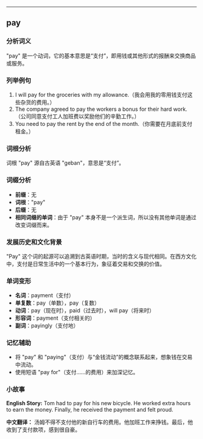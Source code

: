 
---------------
## pay
### 分析词义
"pay" 是一个动词，它的基本意思是“支付”，即用钱或其他形式的报酬来交换商品或服务。

### 列举例句
1. I will pay for the groceries with my allowance.（我会用我的零用钱支付这些杂货的费用。）
2. The company agreed to pay the workers a bonus for their hard work.（公司同意支付工人加班费以奖励他们的辛勤工作。）
3. You need to pay the rent by the end of the month.（你需要在月底前支付租金。）

### 词根分析
词根 "pay" 源自古英语 "geban"，意思是“支付”。

### 词缀分析
- **前缀**：无
- **词根**："pay"
- **后缀**：无
- **相同词缀的单词**：由于 "pay" 本身不是一个派生词，所以没有其他单词是通过改变词缀而来。

### 发展历史和文化背景
"Pay" 这个词的起源可以追溯到古英语时期，当时的含义与现代相同。在西方文化中，支付是日常生活中的一个基本行为，象征着交易和交换的价值。

### 单词变形
- **名词**：payment（支付）
- **单复数**：pay（单数），pay（复数）
- **动词**：pay（现在时），paid（过去时），will pay（将来时）
- **形容词**：payment（支付相关的）
- **副词**：payingly（支付地）

### 记忆辅助
- 将 "pay" 和 "paying"（支付）与“金钱流动”的概念联系起来，想象钱在交易中流动。
- 使用短语 "pay for"（支付……的费用）来加深记忆。

### 小故事
**English Story:**
Tom had to pay for his new bicycle. He worked extra hours to earn the money. Finally, he received the payment and felt proud.

**中文翻译：**
汤姆不得不支付他的新自行车的费用。他加班工作来挣钱。最后，他收到了支付款项，感到很自豪。

